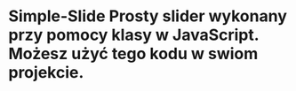 # Simple-Slide Prosty slider wykonany przy pomocy klasy w JavaScript. Możesz użyć tego kodu w swiom projekcie.


